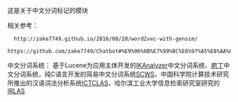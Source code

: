 这是关于中文分词标记的模块

相关参考：
      
      http://zake7749.github.io/2016/08/28/word2vec-with-gensim/
      https://github.com/zake7749/Chatbot#%E9%96%8B%E7%99%BC%E6%97%A5%E8%AA%8C
      
      
中文分词系统： 基于Lucene为应用主体开发的[IKAnalyzer](https://github.com/wenerme/IKAnalyzer)中文分词系统、[庖](https://github.com/cslinmiso/paoding-analysis)[丁](https://github.com/zhuomingliang/paoding)中文分词系统，纯C语言开发的简易中文分词系统[SC](https://github.com/dotSlashLu/nodescws)[WS](https://github.com/hightman/scws)，中国科学院计算技术研究所推出的汉语词法分析系统[I](https://github.com/tsroten/pynlpir)[CTCLAS](https://github.com/NLPIR-team/NLPIR)，哈尔滨工业大学信息检索研究室研究的[IRLAS]()
